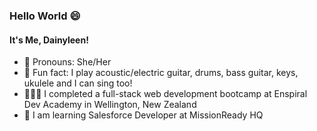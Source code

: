 ### Hello World 😄 

#### It's Me, Dainyleen!

- 👯 Pronouns: She/Her
- 🎸 Fun fact: I play acoustic/electric guitar, drums, bass guitar, keys, ukulele and I can sing too!
- 👩🏽‍🎓 I completed a full-stack web development bootcamp at Enspiral Dev Academy in Wellington, New Zealand
- 🔭 I am learning Salesforce Developer at MissionReady HQ


